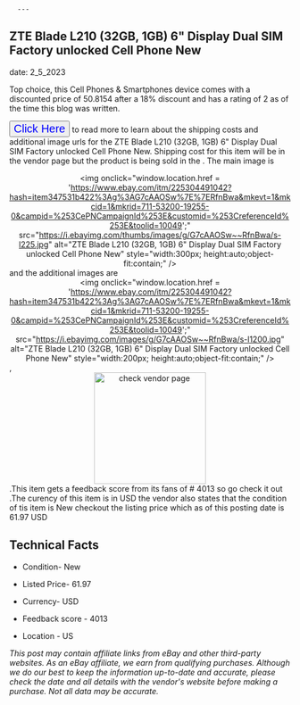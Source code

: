  
      ---
      

 ## ZTE Blade L210  (32GB, 1GB) 6" Display Dual SIM Factory unlocked Cell Phone New 

 

      

date: 2_5_2023
     

    
      

Top choice, this Cell Phones & Smartphones device comes with a discounted price of 50.8154 after a 18% discount and has a rating of  2 as of the time this blog was written.

 <button style="font-size:20px;color:blue" onclick="window.location.href = 'https://www.ebay.com/itm/225304491042?hash=item347531b422%3Ag%3AG7cAAOSw%7E%7ERfnBwa&mkevt=1&mkcid=1&mkrid=711-53200-19255-0&campid=%253CePNCampaignId%253E&customid=%253CreferenceId%253E&toolid=10049'">Click Here</button>  to read more to learn about the shipping costs and additional image urls for the ZTE Blade L210  (32GB, 1GB) 6" Display Dual SIM Factory unlocked Cell Phone New. Shipping cost for this item will be in the vendor page but the product is being sold in the . The main image is <div style="text-align:center;"><img onclick="window.location.href = 'https://www.ebay.com/itm/225304491042?hash=item347531b422%3Ag%3AG7cAAOSw%7E%7ERfnBwa&mkevt=1&mkcid=1&mkrid=711-53200-19255-0&campid=%253CePNCampaignId%253E&customid=%253CreferenceId%253E&toolid=10049';" src="https://i.ebayimg.com/thumbs/images/g/G7cAAOSw~~RfnBwa/s-l225.jpg" alt="ZTE Blade L210  (32GB, 1GB) 6" Display Dual SIM Factory unlocked Cell Phone New" style="width:300px; height:auto;object-fit:contain;" /></div> and the additional images are <div style="text-align:center;"><img onclick="window.location.href = 'https://www.ebay.com/itm/225304491042?hash=item347531b422%3Ag%3AG7cAAOSw%7E%7ERfnBwa&mkevt=1&mkcid=1&mkrid=711-53200-19255-0&campid=%253CePNCampaignId%253E&customid=%253CreferenceId%253E&toolid=10049';" src="https://i.ebayimg.com/images/g/G7cAAOSw~~RfnBwa/s-l1200.jpg" alt="ZTE Blade L210  (32GB, 1GB) 6" Display Dual SIM Factory unlocked Cell Phone New" style="width:200px; height:auto;object-fit:contain;" /></div>,<div style="text-align:center;"><img onclick="window.location.href = 'https://www.ebay.com/itm/225304491042?hash=item347531b422%3Ag%3AG7cAAOSw%7E%7ERfnBwa&mkevt=1&mkcid=1&mkrid=711-53200-19255-0&campid=%253CePNCampaignId%253E&customid=%253CreferenceId%253E&toolid=10049';" src="https://origin-galleryplus.ebayimg.com/ws/web/225304491042_2_0_1/225x225.jpg,https://origin-galleryplus.ebayimg.com/ws/web/225304491042_3_0_1/225x225.jpg,https://origin-galleryplus.ebayimg.com/ws/web/225304491042_4_0_1/225x225.jpg,https://origin-galleryplus.ebayimg.com/ws/web/225304491042_5_0_1/225x225.jpg,https://origin-galleryplus.ebayimg.com/ws/web/225304491042_6_0_1/225x225.jpg,https://origin-galleryplus.ebayimg.com/ws/web/225304491042_7_0_1/225x225.jpg,https://origin-galleryplus.ebayimg.com/ws/web/225304491042_8_0_1/225x225.jpg,https://origin-galleryplus.ebayimg.com/ws/web/225304491042_9_0_1/225x225.jpg,https://origin-galleryplus.ebayimg.com/ws/web/225304491042_10_0_1/225x225.jpg" alt="check vendor page" style="width:200px; height:auto;object-fit:contain;"/></div>.This item gets a feedback score from its fans of # 4013 so go check it out .The curency of this item is in USD the vendor also states that the condition of tis item is New checkout the listing price which as of this posting date is  61.97 USD 


      
      

 ## Technical Facts 



      

 - Condition- New 


      

 - Listed Price- 61.97 


      

 - Currency- USD 


      

 - Feedback score - 4013 


      

 - Location - US 



      

*_This post may contain affiliate links from eBay and other third-party websites. As an eBay affiliate, we earn from qualifying purchases. Although we do our best to keep the information up-to-date and accurate, please check the date and all details with the vendor's website before making a purchase. Not all data may be accurate._*



      
      